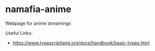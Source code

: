 # namafia-anime

Webpage for anime streamings

Useful Links:
- https://www.typescriptlang.org/docs/handbook/basic-types.html